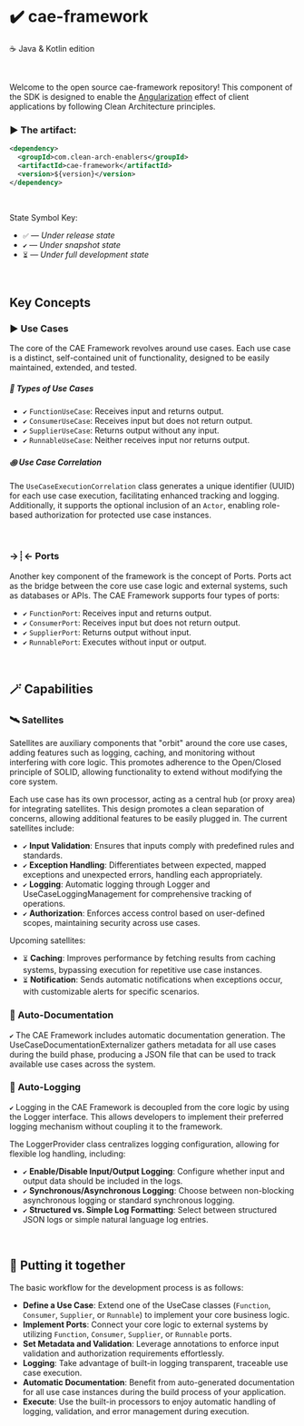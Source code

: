 # ✔️ cae-framework
☕ Java & Kotlin edition

<br>

Welcome to the open source cae-framework repository! This component of the SDK is designed to enable the [Angularization](https://github.com/clean-arch-enablers-project#-the-angularization-concept) effect of client applications by following Clean Architecture principles.

### ▶️ The artifact:

```xml
<dependency>
  <groupId>com.clean-arch-enablers</groupId>
  <artifactId>cae-framework</artifactId>
  <version>${version}</version>
</dependency>
```

<br>

State Symbol Key:

- ``✅`` — _Under release state_
- ``✔️`` — _Under snapshot state_
- ``⏳`` — _Under full development state_

<br>

## Key Concepts
### ▶ Use Cases
The core of the CAE Framework revolves around use cases. Each use case is a distinct, self-contained unit of functionality, designed to be easily maintained, extended, and tested.

##### 🎨 Types of Use Cases
- ``✔️`` ``FunctionUseCase``: Receives input and returns output.
- ``✔️`` ``ConsumerUseCase``: Receives input but does not return output.
- ``✔️`` ``SupplierUseCase``: Returns output without any input.
- ``✔️`` ``RunnableUseCase``: Neither receives input nor returns output.

##### ꩜ Use Case Correlation
The ``UseCaseExecutionCorrelation`` class generates a unique identifier (UUID) for each use case execution, facilitating enhanced tracking and logging. Additionally, it supports the optional inclusion of an ``Actor``, enabling role-based authorization for protected use case instances.

<br>

### →┊← Ports
Another key component of the framework is the concept of Ports. Ports act as the bridge between the core use case logic and external systems, such as databases or APIs. The CAE Framework supports four types of ports:

- ``✔️`` ``FunctionPort``: Receives input and returns output.
- ``✔️`` ``ConsumerPort``: Receives input but does not return output.
- ``✔️`` ``SupplierPort``: Returns output without input.
- ``✔️`` ``RunnablePort``: Executes without input or output.

<br>

## 🪄 Capabilities

### 🛰️ Satellites
Satellites are auxiliary components that "orbit" around the core use cases, adding features such as logging, caching, and monitoring without interfering with core logic. This promotes adherence to the Open/Closed principle of SOLID, allowing functionality to extend without modifying the core system.

Each use case has its own processor, acting as a central hub (or proxy area) for integrating satellites. This design promotes a clean separation of concerns, allowing additional features to be easily plugged in. The current satellites include:

- ``✔️`` **Input Validation**: Ensures that inputs comply with predefined rules and standards.
- ``✔️`` **Exception Handling**: Differentiates between expected, mapped exceptions and unexpected errors, handling each appropriately.
- ``✔️`` **Logging**: Automatic logging through Logger and UseCaseLoggingManagement for comprehensive tracking of operations.
- ``✔️`` **Authorization**: Enforces access control based on user-defined scopes, maintaining security across use cases.

Upcoming satellites:

- ``⏳`` **Caching**: Improves performance by fetching results from caching systems, bypassing execution for repetitive use case instances.
- ``⏳`` **Notification**: Sends automatic notifications when exceptions occur, with customizable alerts for specific scenarios.

### 📄 Auto-Documentation
``✔️`` The CAE Framework includes automatic documentation generation. The UseCaseDocumentationExternalizer gathers metadata for all use cases during the build phase, producing a JSON file that can be used to track available use cases across the system.

### 🔎 Auto-Logging
``✔️`` Logging in the CAE Framework is decoupled from the core logic by using the Logger interface. This allows developers to implement their preferred logging mechanism without coupling it to the framework.

The LoggerProvider class centralizes logging configuration, allowing for flexible log handling, including:

- ``✔️`` **Enable/Disable Input/Output Logging**: Configure whether input and output data should be included in the logs.
- ``✔️`` **Synchronous/Asynchronous Logging**: Choose between non-blocking asynchronous logging or standard synchronous logging.
- ``✔️`` **Structured vs. Simple Log Formatting**: Select between structured JSON logs or simple natural language log entries.

<br>

## 🧩 Putting it together
The basic workflow for the development process is as follows:

- **Define a Use Case**: Extend one of the UseCase classes (``Function``, ``Consumer``, ``Supplier``, or ``Runnable``) to implement your core business logic.
- **Implement Ports**: Connect your core logic to external systems by utilizing ``Function``, ``Consumer``, ``Supplier``, or ``Runnable`` ports.
- **Set Metadata and Validation**: Leverage annotations to enforce input validation and authorization requirements effortlessly.
- **Logging**: Take advantage of built-in logging transparent, traceable use case execution.
- **Automatic Documentation**: Benefit from auto-generated documentation for all use case instances during the build process of your application.
- **Execute**: Use the built-in processors to enjoy automatic handling of logging, validation, and error management during execution.
